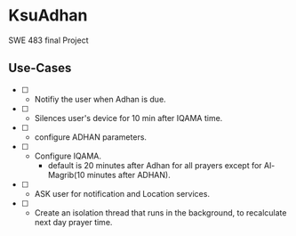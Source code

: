 # KsuAdhan

SWE 483 final Project

## Use-Cases
- [ ] - Notifiy the user when Adhan is due.
- [ ] - Silences user's device for 10 min after IQAMA time.
- [ ] - configure ADHAN parameters.
- [ ] - Configure IQAMA.
      - default is 20 minutes after Adhan for all prayers except for Al-Magrib(10 minutes after ADHAN).
- [ ] - ASK user for notification and Location services.
- [ ] - Create an isolation thread that runs in the background, to recalculate next day prayer time.

